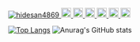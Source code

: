 <p align="left">
  <a href="https://github.com/hidesan4869/hidesan4869/">
    <img src="https://komarev.com/ghpvc/?username=hidesan4869" alt="hidesan4869" />
  </a>
  <a href="http://twitter.com/hidesan4869">
    <img height="20" src="https://img.shields.io/twitter/follow/hidesan4869?label=Twitter&logo=twitter&style=flat" />
  </a>
  <a href="https://github.com/hidesan4869">
    <img height="20" src="https://img.shields.io/github/followers/hidesan4869?label=follow&logo=github&style=flat" />
  </a>
  <a href="https://www.reddit.com/user/hidesan4869">
    <img height="20" src="https://img.shields.io/reddit/user-karma/combined/hidesan4869?label=Reddit&logo=reddit&style=flat" />
  </a>
  <a href="https://stackoverflow.com/users/5720201/hidesan4869">
    <img height="20" src="https://img.shields.io/stackexchange/stackoverflow/r/5720201?label=StackOverflow&logo=stack-overflow&style=flat" />
  </a>
  <a href="http://qiita.com/hidesan4869">
    <img height="20" src="https://qiita-badge.apiapi.app/s/hidesan4869/posts.svg" />
  </a>
  <//qiita.com/hidesan4869">
    <img height="20" src="https://qiita-badge.apiapi.app/s/hidesan4869/contributions.svg" />
  </a>
</p>

[![Top Langs](https://github-readme-stats.vercel.app/api/top-langs/?username=hidesan4869&layout=compact&theme=radical)](https://github.com/anuraghazra/github-readme-stats)
![Anurag's GitHub stats](https://github-readme-stats.vercel.app/api?username=anuraghazra&count_private=true&theme=radical)
